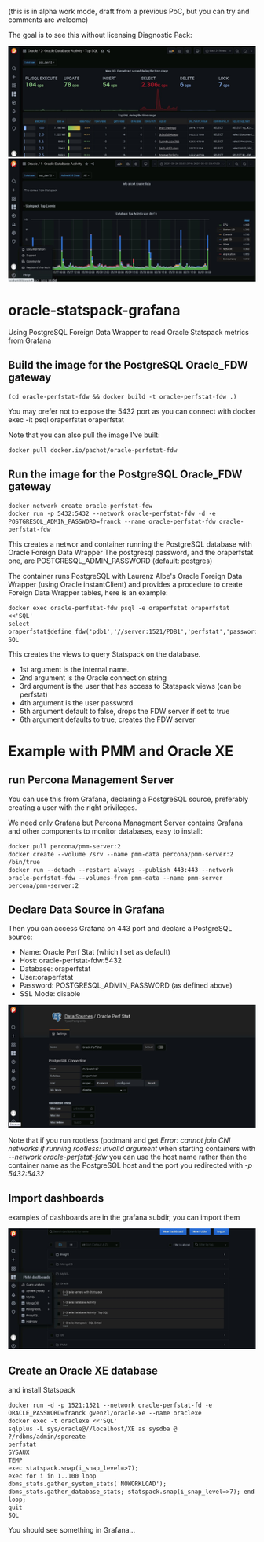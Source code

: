 (this is in alpha work mode, draft from a previous PoC, but you can try and comments are welcome)

The goal is to see this without licensing Diagnostic Pack:

![screenshot](./screenshots/Screenshot%202021-06-09%20142921.jpg)
![screenshot](./screenshots/Screenshot%202021-06-09%20142450.jpg)

# oracle-statspack-grafana
Using PostgreSQL Foreign Data Wrapper to read Oracle Statspack metrics from Grafana

## Build the image for the PostgreSQL Oracle_FDW gateway
```
(cd oracle-perfstat-fdw && docker build -t oracle-perfstat-fdw .)
```
You may prefer not to expose the 5432 port as you can connect with docker exec -it psql oraperfstat oraperfstat

Note that you can also pull the image I've built:
```
docker pull docker.io/pachot/oracle-perfstat-fdw
```

## Run the image for the PostgreSQL Oracle_FDW gateway
```
docker network create oracle-perfstat-fdw
docker run -p 5432:5432 --network oracle-perfstat-fdw -d -e POSTGRESQL_ADMIN_PASSWORD=franck --name oracle-perfstat-fdw oracle-perfstat-fdw
```
This creates a networ and container running the PostgreSQL database with Oracle Foreign Data Wrapper
The postgresql password, and the oraperfstat one, are POSTGRESQL_ADMIN_PASSWORD (default: postgres)

The container runs PostgreSQL with Laurenz Albe's Oracle Foreign Data Wrapper (using Oracle instantClient) and provides a procedure to create Foreign Data Wrapper tables, here is an example:
```
docker exec oracle-perfstat-fdw psql -e oraperfstat oraperfstat <<'SQL'
select  oraperfstat$define_fdw('pdb1','//server:1521/PDB1','perfstat','password',true,true);
SQL
```
This creates the views to query Statspack on the database.
- 1st argument is the internal name.
- 2nd argument is the Oracle connection string
- 3rd argument is the user that has access to Statspack views (can be perfstat)
- 4th argument is the user password
- 5th argument default to false, drops the FDW server if set to true
- 6th argument defaults to true, creates the FDW server

# Example with PMM and Oracle XE

## run Percona Management Server
You can use this from Grafana, declaring a PostgreSQL source, preferably creating a user with the right privileges. 

We need only Grafana but Percona Managment Server contains Grafana and other components to monitor databases, easy to install:
```
docker pull percona/pmm-server:2
docker create --volume /srv --name pmm-data percona/pmm-server:2 /bin/true
docker run --detach --restart always --publish 443:443 --network oracle-perfstat-fdw --volumes-from pmm-data --name pmm-server percona/pmm-server:2
```

## Declare Data Source in Grafana

Then you can access Grafana on 443 port and declare a PostgreSQL source:
- Name: Oracle Perf Stat (which I set as default)
- Host: oracle-perfstat-fdw:5432
- Database: oraperfstat
- User:oraperfstat
- Password: POSTGRESQL_ADMIN_PASSWORD (as defined above)
- SSL Mode: disable


![screenshot](./screenshots/Screenshot%202021-06-09%20142159.jpg)

Note that if you run rootless (podman) and get *Error: cannot join CNI networks if running rootless: invalid argument* when starting containers with *--network oracle-perfstat-fdw* you can use the host name rather than the container name as the PostgreSQL host and the port you redirected with *-p 5432:5432*

## Import dashboards

examples of dashboards are in the grafana subdir, you can import them

![screenshot](./screenshots/Screenshot%202021-06-09%20142233.jpg)

## Create an Oracle XE database
and install Statspack

```
docker run -d -p 1521:1521 --network oracle-perfstat-fd -e ORACLE_PASSWORD=franck gvenzl/oracle-xe --name oraclexe
docker exec -t oraclexe <<'SQL'
sqlplus -L sys/oracle@//localhost/XE as sysdba @ ?/rdbms/admin/spcreate
perfstat
SYSAUX
TEMP
exec statspack.snap(i_snap_level=>7);
exec for i in 1..100 loop dbms_stats.gather_system_stats('NOWORKLOAD'); dbms_stats.gather_database_stats; statspack.snap(i_snap_level=>7); end loop;
quit
SQL
```

You should see something in Grafana...
